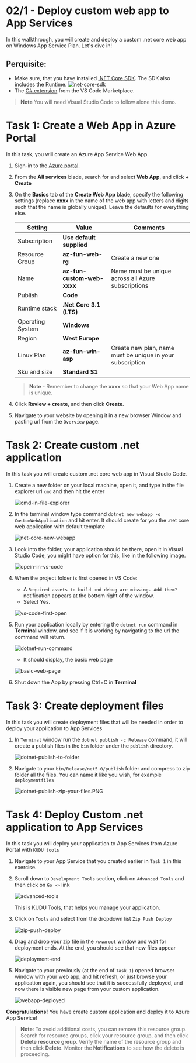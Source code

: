 
# 02/1 - Deploy custom web app to App Services

In this walkthrough, you will create and deploy a custom .net core web app on Windows App Service Plan. Let's dive in!

## Perquisite:
- Make sure, that you  have installed [.NET Core SDK](https://dotnet.microsoft.com/download). The SDK also includes the Runtime.
![net-core-sdk](/assets/net-core-sdk.PNG)
- The [C# extension](https://marketplace.visualstudio.com/items?itemName=ms-dotnettools.csharp) from the VS Code Marketplace.

>**Note** You will need Visual Studio Code to follow alone this demo.

# Task 1: Create a Web App in Azure Portal

In this task, you will create an Azure App Service Web App. 

1. Sign-in to the [Azure portal](http://portal.azure.com/). 

2. From the **All services** blade, search for and select **Web App**, and click **+ Create**

3. On the **Basics** tab of the **Create Web App** blade, specify the following settings (replace **xxxx** in the name of the web app with letters and digits such that the name is globally unique). Leave the defaults for everything else. 

    | Setting          | Value                      | Comments                                                  |
    | ---------------- | -------------------------- | --------------------------------------------------------- |
    | Subscription     | **Use default supplied**   |                                                           |
    | Resource Group   | **az-fun-web-rg**          | Create a new one                                          |
    | Name             | **az-fun-custom-web-xxxx** | Name must be unique across all Azure subscriptions        |
    | Publish          | **Code**                   |                                                           |
    | Runtime stack    | **.Net Core 3.1 (LTS)**    |                                                           |
    | Operating System | **Windows**                |                                                           |
    | Region           | **West Europe**            |                                                           |
    | Linux Plan       | **az-fun-win-asp**         | Create new plan, name must be unique in your subscription |
    | Sku and size     | **Standard S1**            |                                                           |
    
    >**Note** - Remember to change the **xxxx** so that your Web App name is unique.
   
4. Click **Review + create**, and then click **Create**. 

5. Navigate to your website by opening it in a new browser Window and pasting url from the `Overview` page.


# Task 2: Create custom .net application

In this task you will create custom .net core web app in Visual Studio Code.
    
1. Create a new folder on your local machine, open it, and type in the file explorer url `cmd` and then hit the enter

    ![cmd-in-file-explorer](/assets/cmd-in-file-explorer.PNG)

2. In the terminal window type command `dotnet new webapp -o CustomWebApplication` and hit enter. It should create for you the .net core web application with default template

    ![net-core-new-webapp](/assets/net-core-new-webapp.PNG)

3. Look into the folder, your application should be there, open it in Visual Studio Code, you might have option for this, like in the following image.
   
    ![opein-in-vs-code](/assets/opein-in-vs-code.PNG)

4. When the project folder is first opened in VS Code:

    - A `Required assets to build and debug are missing. Add them?` notification appears at the bottom right of the window.
    - Select Yes.
  
    ![vs-code-first-open](/assets/vs-code-first-open.PNG)

5.  Run your application locally by entering the `dotnet run` command in **Terminal** window, and see if it is working by navigating to the url the command will return. 

    ![dotnet-run-command](/assets/dotnet-run-command.PNG)

    - It should display, the basic web page

    ![basic-web-page](/assets/basic-web-page.PNG)

6. Shut down the App by pressing Ctrl+C in **Terminal**

# Task 3: Create deployment files

In this task you will create deployment files that will be needed in order to deploy your application to App Services

1. In `Terminal` window run the `dotnet publish -c Release` command, it will create a publish files in the `bin` folder under the `publish` directory.

    ![dotnet-publish-to-folder](/assets/dotnet-publish-to-folder.PNG)

2. Navigate to your  `bin/Release/net5.0/publish` folder and compress to zip folder all the files. You can name it like you wish, for example `deploymentfiles`

    ![dotnet-publish-zip-your-files.PNG](/assets/dotnet-publish-zip-your-files.PNG)

# Task 4: Deploy Custom .net application to App Services

In this task you will deploy your application to App Services from Azure Portal with `KUDU tools`

1. Navigate to your App Service that you created earlier in `Task 1` in this exercise.

2. Scroll down to `Development Tools` section, click on `Advanced Tools` and then click on `Go ->` link


   ![advanced-tools](/assets/advanced-tools.PNG)
   
   This is KUDU Tools, that helps you manage your application.
1. Click on `Tools` and select from the dropdown list `Zip Push Deploy`
   
    ![zip-push-deploy](/assets/zip-push-deploy.PNG)

2. Drag and drop your zip file in the `/wwwroot` window and wait for deployment ends. At the end, you should see that new files appear

    ![deployment-end](/assets/deployment-end.PNG)

3. Navigate to your previously (at the end of `Task 1`) opened browser window with your web app, and hit refresh, or just browse your application again, you should see that it is successfully deployed, and now there is visible new page from your custom application.

    ![webapp-deployed](/assets/webapp-deployed.PNG)

**Congratulations!** You have create custom application and deploy it to Azure App Service!

>**Note**: To avoid additional costs, you can remove this resource group. Search for resource groups, click your resource group, and then click **Delete resource group**. Verify the name of the resource group and then click **Delete**. Monitor the **Notifications** to see how the delete is proceeding.
